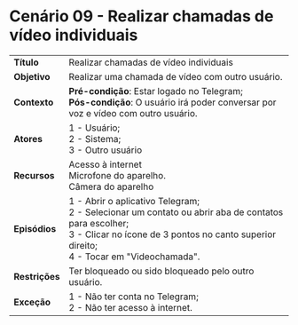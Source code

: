 # Cenário 09 - Realizar chamadas de vídeo individuais

|                |                                                                                                                                                                                                              |
| -------------- | :----------------------------------------------------------------------------------------------------------------------------------------------------------------------------------------------------------- |
| **Título**     | Realizar chamadas de vídeo individuais                                                                                                                                                                       |
| **Objetivo**   | Realizar uma chamada de vídeo com outro usuário.                                                                                                                                                             |
| **Contexto**   | **Pré-condição**: Estar logado no Telegram;<br>**Pós-condição**: O usuário irá poder conversar por voz e vídeo com outro usuário.                                                                            |
| **Atores**     | 1 - Usuário;<br> 2 - Sistema; <br> 3 - Outro usuário                                                                                                                                                         |
| **Recursos**   | Acesso à internet <br> Microfone do aparelho. <br> Câmera do aparelho                                                                                                                                        |
| **Episódios**  | 1 - Abrir o aplicativo Telegram; <br> 2 - Selecionar um contato ou abrir aba de contatos para escolher; <br>3 - Clicar no ícone de 3 pontos no canto superior direito; <br>4 - Tocar em "Videochamada". <br> |
| **Restrições** | Ter bloqueado ou sido bloqueado pelo outro usuário.                                                                                                                                                          |
| **Exceção**    | 1 - Não ter conta no Telegram;<br> 2 - Não ter acesso à internet.                                                                                                                                            |
